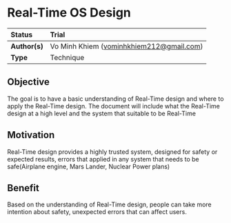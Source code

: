 # Real-Time OS Design

| Status        | Trial                                                |
| :------------ | :-------------------------------------------------------------------------------------------- |
| **Author(s)** | Vo Minh Khiem (<vominhkhiem212@gmail.com>)                                          |
| **Type** | Technique                                          |

## Objective

The goal is to have a basic understanding of Real-Time design and where to apply the Real-Time design. The document will include what the Real-Time design at a high level and the system that suitable to be Real-Time

## Motivation

Real-Time design provides a highly trusted system, designed for safety or expected results, errors that applied in any system that needs to be safe(Airplane engine, Mars Lander, Nuclear Power plans)

## Benefit

Based on the understanding of Real-Time design, people can take more intention about safety, unexpected errors that can affect users.
